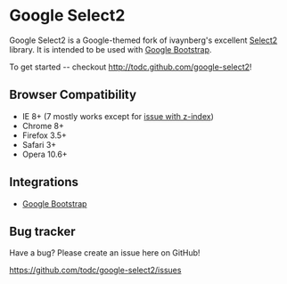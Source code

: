 Google Select2
=================

Google Select2 is a Google-themed fork of ivaynberg's excellent [Select2](http://ivaynberg.github.com/select2/) library. It is intended to be used with [Google Bootstrap](http://todc.github.com/css3-google-buttons/).

To get started -- checkout http://todc.github.com/google-select2!

Browser Compatibility
--------------------
* IE 8+ (7 mostly works except for [issue with z-index](https://github.com/ivaynberg/select2/issues/37))
* Chrome 8+
* Firefox 3.5+
* Safari 3+
* Opera 10.6+

Integrations
------------

* [Google Bootstrap](https://github.com/todc/google-select2)

Bug tracker
-----------

Have a bug? Please create an issue here on GitHub!

https://github.com/todc/google-select2/issues

